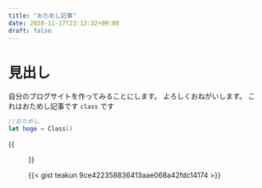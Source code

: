 ```yaml
---
title: "おためし記事"
date: 2020-11-17T23:12:32+09:00
draft: false
---
```

# 見出し
自分のブログサイトを作ってみることにします。
よろしくおねがいします。
これはおためし記事です
`class` です


```swift
//おためし
let hoge = Class()
```

{{<figure src="/img/1024.png" class="center" link="http://www.gopl.io/" alt="プログラミング言語Go">}}

{{< gist teakun 9ce422358836413aae068a42fdc14174 >}}